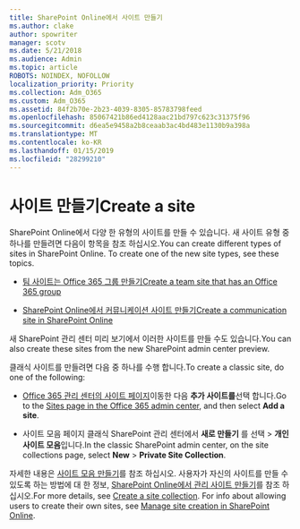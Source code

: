 ```yaml
---
title: SharePoint Online에서 사이트 만들기
ms.author: clake
author: spowriter
manager: scotv
ms.date: 5/21/2018
ms.audience: Admin
ms.topic: article
ROBOTS: NOINDEX, NOFOLLOW
localization_priority: Priority
ms.collection: Adm_O365
ms.custom: Adm_O365
ms.assetid: 84f2b70e-2b23-4039-8305-85783798feed
ms.openlocfilehash: 85067421b86ed4128aac21bd797c623c31375f96
ms.sourcegitcommit: d6ea5e9458a2b8ceaab3ac4bd483e1130b9a398a
ms.translationtype: MT
ms.contentlocale: ko-KR
ms.lasthandoff: 01/15/2019
ms.locfileid: "28299210"
---
```

# <a name="create-a-site"></a><span data-ttu-id="31fa5-102">사이트 만들기</span><span class="sxs-lookup"><span data-stu-id="31fa5-102">Create a site</span></span>

<span data-ttu-id="31fa5-p101">SharePoint Online에서 다양 한 유형의 사이트를 만들 수 있습니다. 새 사이트 유형 중 하나를 만들려면 다음이 항목을 참조 하십시오.</span><span class="sxs-lookup"><span data-stu-id="31fa5-p101">You can create different types of sites in SharePoint Online. To create one of the new site types, see these topics.</span></span>
  
- [<span data-ttu-id="31fa5-105">팀 사이트는 Office 365 그룹 만들기</span><span class="sxs-lookup"><span data-stu-id="31fa5-105">Create a team site that has an Office 365 group</span></span>](https://go.microsoft.com/fwlink/?linkid=866292)
    
- [<span data-ttu-id="31fa5-106">SharePoint Online에서 커뮤니케이션 사이트 만들기</span><span class="sxs-lookup"><span data-stu-id="31fa5-106">Create a communication site in SharePoint Online</span></span>](https://go.microsoft.com/fwlink/?linkid=866294)
    
<span data-ttu-id="31fa5-107">새 SharePoint 관리 센터 미리 보기에서 이러한 사이트를 만들 수도 있습니다.</span><span class="sxs-lookup"><span data-stu-id="31fa5-107">You can also create these sites from the new SharePoint admin center preview.</span></span>
  
<span data-ttu-id="31fa5-108">클래식 사이트를 만들려면 다음 중 하나를 수행 합니다.</span><span class="sxs-lookup"><span data-stu-id="31fa5-108">To create a classic site, do one of the following:</span></span>
  
- <span data-ttu-id="31fa5-109">[Office 365 관리 센터의 사이트 페이지](https://portal.office.com/adminportal/home#/SitesList)이동한 다음 **추가 사이트를**선택 합니다.</span><span class="sxs-lookup"><span data-stu-id="31fa5-109">Go to the [Sites page in the Office 365 admin center](https://portal.office.com/adminportal/home#/SitesList), and then select **Add a site**.</span></span>
    
- <span data-ttu-id="31fa5-110">사이트 모음 페이지 클래식 SharePoint 관리 센터에서 **새로 만들기** 를 선택 \> **개인 사이트 모음**입니다.</span><span class="sxs-lookup"><span data-stu-id="31fa5-110">In the classic SharePoint admin center, on the site collections page, select **New** \> **Private Site Collection**.</span></span>
    
<span data-ttu-id="31fa5-p102">자세한 내용은 [사이트 모음 만들기](https://go.microsoft.com/fwlink/?linkid=866295)를 참조 하십시오. 사용자가 자신의 사이트를 만들 수 있도록 하는 방법에 대 한 정보, [SharePoint Online에서 관리 사이트 만들기](https://go.microsoft.com/fwlink/?linkid=866296)를 참조 하십시오.</span><span class="sxs-lookup"><span data-stu-id="31fa5-p102">For more details, see [Create a site collection](https://go.microsoft.com/fwlink/?linkid=866295). For info about allowing users to create their own sites, see [Manage site creation in SharePoint Online](https://go.microsoft.com/fwlink/?linkid=866296).</span></span>
  

